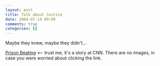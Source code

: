 ```yaml
---
layout: post
title: Talk about Justice
date: 2004-07-14 09:09
comments: true
categories: []
---
```

Maybe they knew, maybe they didn't...

<a href="http://www.cnn.com/2004/LAW/07/13/molester.jail.beating.ap/">Prison Beating</a> <-- trust me, it's a story at CNN. There are no images, in case you were worried about clicking the link.
